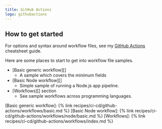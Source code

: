```yaml
---
title: GitHub Actions
logo: githubactions
---
```


## How to get started

For options and syntax around workflow files, see my [GitHub Actions][] cheatsheet guide.

Here are some places to start to get into workflow file samples.

- [Basic generic workflow][]
    - A sample which covers the minimum fields
- [Basic Node workflow][]
    - Simple sample of running a Node.js app pipeline.
- [Workflows][] section
    - See sample workflows across programming languages.

[GitHub Actions]: https://michaelcurrin.github.io/dev-cheatsheets/cheatsheets/ci-cd/github-actions/
[Basic generic workflow]: {% link recipes/ci-cd/github-actions/workflows/basic.md %}
[Basic Node workflow]: {% link recipes/ci-cd/github-actions/workflows/node/basic.md %}
[Workflows]: {% link recipes/ci-cd/github-actions/workflows/index.md %}
